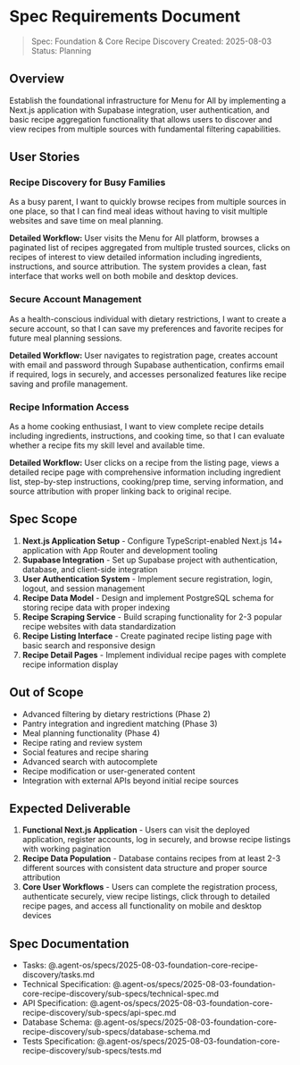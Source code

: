 # Spec Requirements Document

> Spec: Foundation & Core Recipe Discovery
> Created: 2025-08-03
> Status: Planning

## Overview

Establish the foundational infrastructure for Menu for All by implementing a Next.js application with Supabase integration, user authentication, and basic recipe aggregation functionality that allows users to discover and view recipes from multiple sources with fundamental filtering capabilities.

## User Stories

### Recipe Discovery for Busy Families

As a busy parent, I want to quickly browse recipes from multiple sources in one place, so that I can find meal ideas without having to visit multiple websites and save time on meal planning.

**Detailed Workflow:** User visits the Menu for All platform, browses a paginated list of recipes aggregated from multiple trusted sources, clicks on recipes of interest to view detailed information including ingredients, instructions, and source attribution. The system provides a clean, fast interface that works well on both mobile and desktop devices.

### Secure Account Management

As a health-conscious individual with dietary restrictions, I want to create a secure account, so that I can save my preferences and favorite recipes for future meal planning sessions.

**Detailed Workflow:** User navigates to registration page, creates account with email and password through Supabase authentication, confirms email if required, logs in securely, and accesses personalized features like recipe saving and profile management.

### Recipe Information Access

As a home cooking enthusiast, I want to view complete recipe details including ingredients, instructions, and cooking time, so that I can evaluate whether a recipe fits my skill level and available time.

**Detailed Workflow:** User clicks on a recipe from the listing page, views a detailed recipe page with comprehensive information including ingredient list, step-by-step instructions, cooking/prep time, serving information, and source attribution with proper linking back to original recipe.

## Spec Scope

1. **Next.js Application Setup** - Configure TypeScript-enabled Next.js 14+ application with App Router and development tooling
2. **Supabase Integration** - Set up Supabase project with authentication, database, and client-side integration
3. **User Authentication System** - Implement secure registration, login, logout, and session management
4. **Recipe Data Model** - Design and implement PostgreSQL schema for storing recipe data with proper indexing
5. **Recipe Scraping Service** - Build scraping functionality for 2-3 popular recipe websites with data standardization
6. **Recipe Listing Interface** - Create paginated recipe listing page with basic search and responsive design
7. **Recipe Detail Pages** - Implement individual recipe pages with complete recipe information display

## Out of Scope

- Advanced filtering by dietary restrictions (Phase 2)
- Pantry integration and ingredient matching (Phase 3)
- Meal planning functionality (Phase 4)
- Recipe rating and review system
- Social features and recipe sharing
- Advanced search with autocomplete
- Recipe modification or user-generated content
- Integration with external APIs beyond initial recipe sources

## Expected Deliverable

1. **Functional Next.js Application** - Users can visit the deployed application, register accounts, log in securely, and browse recipe listings with working pagination
2. **Recipe Data Population** - Database contains recipes from at least 2-3 different sources with consistent data structure and proper source attribution
3. **Core User Workflows** - Users can complete the registration process, authenticate securely, view recipe listings, click through to detailed recipe pages, and access all functionality on mobile and desktop devices

## Spec Documentation

- Tasks: @.agent-os/specs/2025-08-03-foundation-core-recipe-discovery/tasks.md
- Technical Specification: @.agent-os/specs/2025-08-03-foundation-core-recipe-discovery/sub-specs/technical-spec.md
- API Specification: @.agent-os/specs/2025-08-03-foundation-core-recipe-discovery/sub-specs/api-spec.md
- Database Schema: @.agent-os/specs/2025-08-03-foundation-core-recipe-discovery/sub-specs/database-schema.md
- Tests Specification: @.agent-os/specs/2025-08-03-foundation-core-recipe-discovery/sub-specs/tests.md